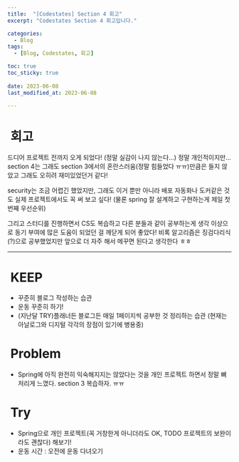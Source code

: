 ```yaml
---
title:  "[Codestates] Section 4 회고"
excerpt: "Codestates Section 4 회고입니다."

categories:
  - Blog
tags:
  - [Blog, Codestates, 회고]

toc: true
toc_sticky: true
 
date: 2023-06-08
last_modified_at: 2023-06-08

---
```


#  회고

드디어 프로젝트 전까지 오게 되었다! (정말 실감이 나지 않는다...)
정말 개인적이지만... section 4는 그래도 section 3에서의 혼란스러움(정말 힘들었다 ㅠㅠ)만큼은 들지 않았고 그래도 오히려 재미있었던거 같다! 

security는 조금 어렵긴 했었지만, 그래도 이거 뿐만 아니라 배포 자동화나 도커같은 것도 실제 프로젝트에서도 꼭 써 보고 싶다! (물론 spring 잘 설계하고 구현하는게 제일 첫번째 우선순위)

그리고 스터디를 진행하면서 CS도 복습하고 다른 분들과 같이 공부하는게 생각 이상으로 동기 부여에 많은 도움이 되었던 걸 깨닫게 되어 좋았다! 비록 알고리즘은 징검다리식(?)으로 공부했었지만 앞으로 더 자주 해서 메꾸면 된다고 생각한다 ㅎㅎ

---

#  KEEP

- 꾸준히 블로그 작성하는 습관
- 운동 꾸준히 하기!
- (지난달 TRY)플래너든 블로그든 매일 1페이지씩 공부한 것 정리하는 습관 (현재는 아날로그와 디지털 각각의 장점이 있기에 병용중)


#  Problem

- Spring에 아직 완전히 익숙해지지는 않았다는 것을 개인 프로젝트 하면서 정말 뼈저리게 느꼈다. section 3 복습하자. ㅠㅠ

#  Try

- Spring으로 개인 프로젝트(꼭 거창한게 아니더라도 OK, TODO 프로젝트의 보완이라도 괜찮다) 해보기!
- 운동 시간 : 오전에 운동 다녀오기